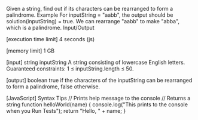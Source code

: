 Given a string, find out if its characters can be rearranged to form a palindrome.
Example
For inputString = "aabb", the output should be
solution(inputString) = true.
We can rearrange "aabb" to make "abba", which is a palindrome.
Input/Output


[execution time limit] 4 seconds (js)


[memory limit] 1 GB


[input] string inputString
A string consisting of lowercase English letters.
Guaranteed constraints:
1 ≤ inputString.length ≤ 50.


[output] boolean
true if the characters of the inputString can be rearranged to form a palindrome, false otherwise.


[JavaScript] Syntax Tips
// Prints help message to the console
// Returns a string
function helloWorld(name) {
    console.log("This prints to the console when you Run Tests");
    return "Hello, " + name;
}


